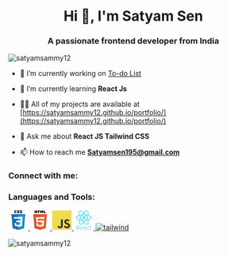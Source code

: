 <h1 align="center">Hi 👋, I'm Satyam Sen</h1>
<h3 align="center">A passionate frontend developer from India</h3>

<p align="left"> <img src="https://komarev.com/ghpvc/?username=satyamsammy12&label=Profile%20views&color=0e75b6&style=flat" alt="satyamsammy12" /> </p>

- 🔭 I’m currently working on [To-do List](https://satyamsammy12.github.io/todo-list/)

- 🌱 I’m currently learning **React Js**

- 👨‍💻 All of my projects are available at [https://satyamsammy12.github.io/portfolio/](https://satyamsammy12.github.io/portfolio/)

- 💬 Ask me about **React JS Tailwind CSS**

- 📫 How to reach me **Satyamsen195@gmail.com**

<h3 align="left">Connect with me:</h3>
<p align="left">
</p>

<h3 align="left">Languages and Tools:</h3>
<p align="left"> <a href="https://www.w3schools.com/css/" target="_blank" rel="noreferrer"> <img src="https://raw.githubusercontent.com/devicons/devicon/master/icons/css3/css3-original-wordmark.svg" alt="css3" width="40" height="40"/> </a> <a href="https://www.w3.org/html/" target="_blank" rel="noreferrer"> <img src="https://raw.githubusercontent.com/devicons/devicon/master/icons/html5/html5-original-wordmark.svg" alt="html5" width="40" height="40"/> </a> <a href="https://developer.mozilla.org/en-US/docs/Web/JavaScript" target="_blank" rel="noreferrer"> <img src="https://raw.githubusercontent.com/devicons/devicon/master/icons/javascript/javascript-original.svg" alt="javascript" width="40" height="40"/> </a> <a href="https://reactjs.org/" target="_blank" rel="noreferrer"> <img src="https://raw.githubusercontent.com/devicons/devicon/master/icons/react/react-original-wordmark.svg" alt="react" width="40" height="40"/> </a> <a href="https://tailwindcss.com/" target="_blank" rel="noreferrer"> <img src="https://www.vectorlogo.zone/logos/tailwindcss/tailwindcss-icon.svg" alt="tailwind" width="40" height="40"/> </a> </p>

<p><img align="center" src="https://github-readme-stats.vercel.app/api/top-langs?username=satyamsammy12&show_icons=true&locale=en&layout=compact" alt="satyamsammy12" /></p>
